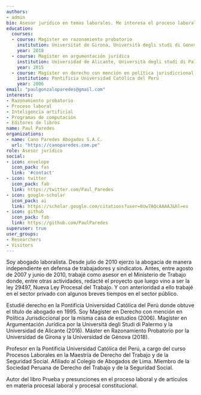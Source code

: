 ```yaml
---
authors:
- admin
bio: Asesor jurídico en temas laborales. Me interesa el proceso laboral, la teoría de la prueba y los programas de computación.
education:
  courses:
  - course: Magíster en razonamiento probatorio
    institution: Universitat de Girona, Università degli studi di Genova
    year: 2018
  - course: Magíster en argumentación jurídica
    institution: Universidad de Alicante, Università degli studi di Palermo
    year: 2015
  - course: Magíster en derecho con mención en política jurisdiccional
    institution: Pontificia Universidad Católica del Perú
    year: 2006
email: "paulgonzaloparedes@gmail.com"
interests:
- Razonamiento probatorio
- Proceso laboral
- Inteligencia artificial
- Programas de computación
- Editores de libros
name: Paul Paredes
organizations:
- name: Cano Paredes Abogados S.A.C.
  url: "https://canoparedes.com.pe"
role: Asesor jurídico
social:
- icon: envelope
  icon_pack: fas
  link: '#contact'
- icon: twitter
  icon_pack: fab
  link: https://twitter.com/Paul_Paredes
- icon: google-scholar
  icon_pack: ai
  link: https://scholar.google.com/citations?user=6Uw7AQcAAAAJ&hl=es
- icon: github
  icon_pack: fab
  link: https://github.com/PaulParedes
superuser: true
user_groups:
- Researchers
- Visitors
---
```


Soy abogado laboralista. Desde julio de 2010 ejerzo la abogacía de manera independiente en defensa de trabajadores y sindicatos. Antes, entre agosto de 2007 y junio de 2010, trabajé como asesor en el Ministerio de Trabajo donde, entre otras actividades, redacté el proyecto que luego vino a ser la ley 29497, Nueva Ley Procesal del Trabajo. Y con anterioridad a ello trabajé en el sector privado con algunos breves tiempos en el sector público. 

Estudié derecho en la Pontificia Universidad Católica del Perú donde obtuve el título de abogado en 1995. Soy Magíster en Derecho con mención en Política Jurisdiccional por la misma casa de estudios (2006). Magíster en Argumentación Jurídica por la Università degli Studi di Palermo y la Universidad de Alicante (2016). Máster en Razonamiento Probatorio por la Universidad de Girona y la Universidad de Génova (2018).

Profesor en la Pontificia Universidad Católica del Perú, a cargo del curso Procesos Laborales en la Maestría de Derecho del Trabajo y de la Seguridad Social. Afiliado al Colegio de Abogados de Lima. Miembro de la Sociedad Peruana de Derecho del Trabajo y de la Seguridad Social.

Autor del libro Prueba y presunciones en el proceso laboral y de artículos en materia procesal laboral y procesal constitucional.

